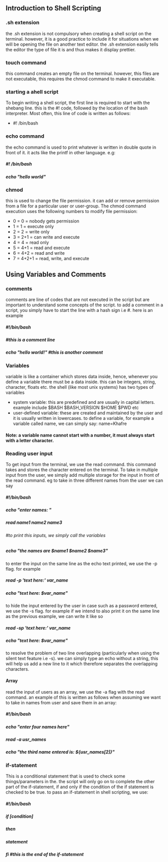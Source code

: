 ## Introduction to Shell Scripting
### .sh extension
the .sh extension is not compulsory when creating a shell script on the terminal. however, it is a good practice to include it for situations when we will be opening the file on another text editor. the .sh extension easily tells the editor the type of file it is and thus makes it display prettier.

### touch command
this command creates an empty file on the terminal. however, this files are not executable, this requires the chmod command to make it executable.

### starting a ahell script
To begin writing a shell script, the first line is required to start with the shebang line. this is the #! code, followed by the location of the bash interpreter. Most often, this line of code is written as follows:
* #! /bin/bash

### echo command
the echo command is used to print whatever is written in double quote in front of it. it acts like the printf in other language. e.g:  
##### #! /bin/bash
##### echo "hello world"

### chmod
this is used to change the file permission. it can add or remove permission from a file for a particular user or user-group. The chmod command execution uses the following numbers to modify file permission:
* 0 = 0 = nobody gets permission
* 1 = 1 = execute only
* 2 = 2 = write only
* 3 = 2+1 = can write and execute
* 4 = 4 = read only
* 5 = 4+1 = read and execute
* 6 = 4+2 = read and write
* 7 = 4+2+1 = read, write, and execute

## Using Variables and Comments
### comments
comments are line of codes that are not executed in the script but are important to understand some concepts of the script. to add a comment in a script, you simply have to start the line with a hash sign i.e #. here is an example
##### #!/bin/bash
##### #this is a comment line
##### echo "hello world!" #this is another comment

### Variables
variable is like a container which stores data inside, hence, whenever you define a variable there must be a data inside. this can be integers, string, character, floats etc. the shell (like most unix systems) has two types of variables
* system variable: this are predefined and are usually in capital letters. example include $BASH $BASH_VERSION $HOME $PWD etc
* user-defined variable: these are created and maintained by the user and it is usually written in lowercases. to define a variable, for example a variable called name, we can simply say: name=Khafre

#### Note: a variable name cannot start with a number, it must always start with a letter character.

### Reading user input
To get input from the terminal, we use the read command. this command takes and stores the character entered on the terminal. To take in multiple input from the user, we simply add multiple storage for the input in front of the read command. eg to take in three different names from the user we can say
##### #!/bin/bash

##### echo "enter names: "
##### read name1 name2 name3

###### #to print this inputs, we simply call the variables

##### echo "the names are $name1 $name2 $name3"

to enter the input on the same line as the echo text printed, we use the -p flag. for example
##### read -p 'text here:' var_name
##### echo "text here: $var_name"

to hide the input entered by the user in case such as a password entered, we use the -s flag. for example if we intend to also print it on the same line as the previous example, we can write it like so
##### read -sp 'text here:' var_name
##### echo "text here: $var_name"

to resolve the problem of two line overlapping (particularly when using the silent text feature i.e -s). we can simply type an echo without a string, this will help us add a new line to it which therefore separates the overlapping characters.

#### Array 
read the input of users as an array, we use the -a flag with the read command. an example of this is written as follows when assuming we want to take in names from user and save them in an array:
##### #!/bin/bash

##### echo "enter four names here"
##### read -a usr_names
##### echo "the third name entered is: ${usr_names[2]}"

### if-statement
This is a conditional statement that is used to check some things/parameters in the. the script will only go on to complete the other part of the if-statement, if and only if the condition of the if statement is checked to be true. 
to pass an if-statement in shell scripting, we use:
##### #!/bin/bash

##### if [condition]
##### then
#####     statement
##### fi #this is the end of the if-statement